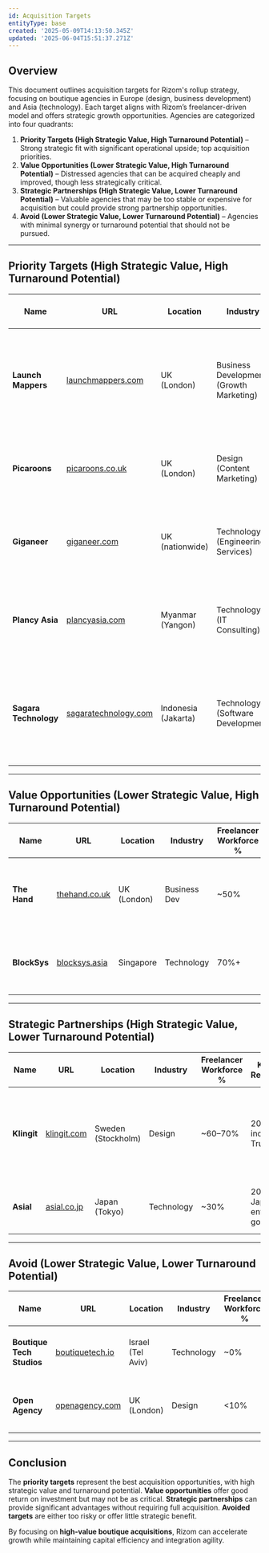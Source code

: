 ```yaml
---
id: Acquisition Targets
entityType: base
created: '2025-05-09T14:13:50.345Z'
updated: '2025-06-04T15:51:37.271Z'
---
```

## Overview
This document outlines acquisition targets for Rizom's rollup strategy, focusing on boutique agencies in Europe (design, business development) and Asia (technology). Each target aligns with Rizom’s freelancer-driven model and offers strategic growth opportunities. Agencies are categorized into four quadrants:

1. **Priority Targets (High Strategic Value, High Turnaround Potential)** – Strong strategic fit with significant operational upside; top acquisition priorities.
2. **Value Opportunities (Lower Strategic Value, High Turnaround Potential)** – Distressed agencies that can be acquired cheaply and improved, though less strategically critical.
3. **Strategic Partnerships (High Strategic Value, Lower Turnaround Potential)** – Valuable agencies that may be too stable or expensive for acquisition but could provide strong partnership opportunities.
4. **Avoid (Lower Strategic Value, Lower Turnaround Potential)** – Agencies with minimal synergy or turnaround potential that should not be pursued.

---

## Priority Targets (High Strategic Value, High Turnaround Potential)

| Name                 | URL                                  | Location           | Industry         | Freelancer Workforce % | Key Client Relationships                                    | Estimated Valuation           | Main Operational Challenges                                                         | Suggested Integration Approach                                                                         |
|----------------------|--------------------------------------|--------------------|------------------|------------------------|--------------------------------------------------------------|-------------------------------|--------------------------------------------------------------------------------------|--------------------------------------------------------------------------------------------------------|
| **Launch Mappers**   | [launchmappers.com](https://www.launchmappers.com)    | UK (London)       | Business Development (Growth Marketing) | ~70% | Tech startups (e.g. *Moonworkers*, *KISSPatent*) | ~$1.5–2M | Limited project capacity; quality control issues | Absorb into Rizom as a growth-marketing arm; provide operational support and expand into enterprise clients. |
| **Picaroons**        | [picaroons.co.uk](http://www.picaroons.co.uk)         | UK (London)       | Design (Content Marketing)    | 80–90% | Niche brands, social enterprises | ~$0.5–1M | Founder-led, inconsistent revenue | Integrate as a content studio; add project managers and sales to scale. |
| **Giganeer**         | [giganeer.com](https://giganeer.com)                 | UK (nationwide)   | Technology (Engineering Services) | ~90% | UK SMEs (engineering, manufacturing) | ~$1–2M | Minimal marketing reach; underutilized talent pool | Fold into Rizom’s engineering unit; invest in platform and quality control. |
| **Plancy Asia**      | [plancyasia.com](https://plancyasia.com) | Myanmar (Yangon)  | Technology (IT Consulting)     | ~70% | 40+ SE Asian SMEs | <$0.5M | New company, volatile market | Use as an offshore development hub; stabilize operations and shift HQ if necessary. |
| **Sagara Technology** | [sagaratechnology.com](https://sagaratechnology.com) | Indonesia (Jakarta) | Technology (Software Development) | ~80% | Indonesian government, NGOs, startups | ~$2–3M | Crowded market, no focus | Narrow focus to high-demand services; leverage Rizom brand for enterprise contracts. |

---

## Value Opportunities (Lower Strategic Value, High Turnaround Potential)

| Name            | URL                                | Location          | Industry      | Freelancer Workforce % | Key Client Relationships                      | Estimated Valuation       | Main Operational Challenges                                               | Suggested Integration Approach                                |
|-----------------|------------------------------------|-------------------|---------------|------------------------|------------------------------------------------|---------------------------|--------------------------------------------------------------------------|--------------------------------------------------------------|
| **The Hand**    | [thehand.co.uk](https://www.thehand.co.uk)        | UK (London)     | Business Dev  | ~50% | Boutique design firms | ~$0.5M | Niche market, limited scale | Absorb into Rizom’s business development operations; expand lead-gen model. |
| **BlockSys**    | [blocksys.asia](https://www.blocksys.asia)        | Singapore       | Technology    | 70%+ | SMEs (Fintech, Blockchain) | ~$0.3M | Minimal marketing, reliance on referrals | Acquire as R&D bolt-on for blockchain/AI; standardize offerings. |

---

## Strategic Partnerships (High Strategic Value, Lower Turnaround Potential)

| Name            | URL                              | Location            | Industry     | Freelancer Workforce % | Key Client Relationships                               | Estimated Valuation       | Main Operational Challenges                                            | Suggested Integration Approach                               |
|-----------------|----------------------------------|---------------------|--------------|------------------------|---------------------------------------------------------|---------------------------|-------------------------------------------------------------|-----------------------------------------------------------|
| **Klingit**     | [klingit.com](https://klingit.com)          | Sweden (Stockholm) | Design       | ~60–70% | 200+ clients incl. H&M, Trustly | ~$15M | Rapid growth, breakeven tight | Strategic partnership or minority investment; leverage design talent for Rizom agencies. |
| **Asial**       | [asial.co.jp](https://en.asial.co.jp)      | Japan (Tokyo)      | Technology   | ~30% | 200+ Japanese enterprises, government | ~$10M | Cultural/language barriers; traditional employment model | Joint venture for Japan/Asia market expansion. |

---

## Avoid (Lower Strategic Value, Lower Turnaround Potential)

| Name                     | URL                              | Location        | Industry   | Freelancer Workforce % | Key Client Relationships               | Estimated Valuation     | Main Operational Challenges                                              | Suggested Integration Approach       |
|--------------------------|----------------------------------|-----------------|------------|------------------------|----------------------------------------|-------------------------|--------------------------------------------------------------------------|-------------------------------------|
| **Boutique Tech Studios** | [boutiquetech.io](https://boutiquetech.io)      | Israel (Tel Aviv) | Technology | ~0% | Very small SME projects | <$0.2M | Tiny team, no unique IP, no enterprise clients | **Do Not Pursue.** No strategic or financial gain. |
| **Open Agency** | [openagency.com](https://openagency.com)    | UK (London)   | Design     | <10% | Legacy branding/print clients | ~$0.5–1M | Outdated model, high overhead | **Avoid.** Poor ROI; better alternatives available. |

---

## Conclusion
The **priority targets** represent the best acquisition opportunities, with high strategic value and turnaround potential. **Value opportunities** offer good return on investment but may not be as critical. **Strategic partnerships** can provide significant advantages without requiring full acquisition. **Avoided targets** are either too risky or offer little strategic benefit.

By focusing on **high-value boutique acquisitions**, Rizom can accelerate growth while maintaining capital efficiency and integration agility.
